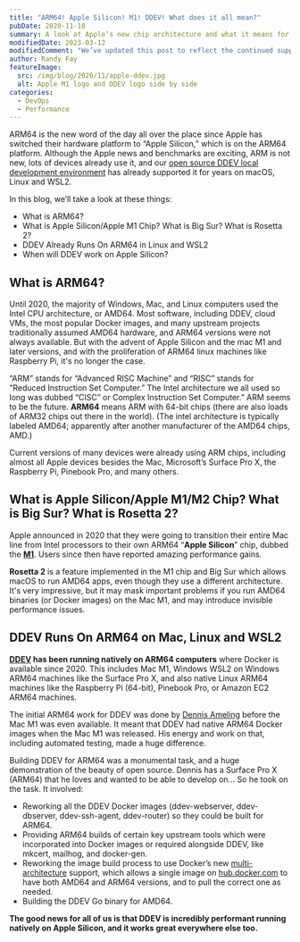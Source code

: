 ```yaml
---
title: "ARM64! Apple Silicon! M1! DDEV! What does it all mean?"
pubDate: 2020-11-18
summary: A look at Apple’s new chip architecture and what it means for DDEV.
modifiedDate: 2023-03-12
modifiedComment: "We’ve updated this post to reflect the continued support for Apple silicon since it was first published."
author: Randy Fay
featureImage:
  src: /img/blog/2020/11/apple-ddev.jpg
  alt: Apple M1 logo and DDEV logo side by side
categories:
  - DevOps
  - Performance
---
```


ARM64 is the new word of the day all over the place since Apple has switched their hardware platform to “Apple Silicon,” which is on the ARM64 platform. Although the Apple news and benchmarks are exciting, ARM is not new, lots of devices already use it, and our [open source DDEV local development environment](https://github.com/ddev/ddev/releases) has already supported it for years on macOS, Linux and WSL2.

In this blog, we’ll take a look at these things:

- What is ARM64?
- What is Apple Silicon/Apple M1 Chip? What is Big Sur? What is Rosetta 2?
- DDEV Already Runs On ARM64 in Linux and WSL2
- When will DDEV work on Apple Silicon?

## What is ARM64?

Until 2020, the majority of Windows, Mac, and Linux computers used the Intel CPU architecture, or AMD64\. Most software, including DDEV, cloud VMs, the most popular Docker images, and many upstream projects traditionally assumed AMD64 hardware, and ARM64 versions were not always available. But with the advent of Apple Silicon and the mac M1 and later versions, and with the proliferation of ARM64 linux machines like Raspberry Pi, it's no longer the case.

“ARM” stands for “Advanced RISC Machine” and “RISC” stands for “Reduced Instruction Set Computer.” The Intel architecture we all used so long was dubbed “CISC” or Complex Instruction Set Computer.” ARM seems to be the future. **ARM64** means ARM with 64-bit chips (there are also loads of ARM32 chips out there in the world). (The intel architecture is typically labeled AMD64; apparently after another manufacturer of the AMD64 chips, AMD.)

Current versions of many devices were already using ARM chips, including almost all Apple devices besides the Mac, Microsoft’s Surface Pro X, the Raspberry Pi, Pinebook Pro, and many others.

## What is Apple Silicon/Apple M1/M2 Chip? What is Big Sur? What is Rosetta 2?

Apple announced in 2020 that they were going to transition their entire Mac line from Intel processors to their own ARM64 “**Apple Silicon**” chip, dubbed the [**M1**](https://www.apple.com/mac/m1/). Users since then have reported amazing performance gains.

**Rosetta 2** is a feature implemented in the M1 chip and Big Sur which allows macOS to run AMD64 apps, even though they use a different architecture. It's very impressive, but it may mask important problems if you run AMD64 binaries (or Docker images) on the Mac M1, and may introduce invisible performance issues.

## DDEV Runs On ARM64 on Mac, Linux and WSL2

**[DDEV](https://github.com/ddev/ddev/) has been running natively on ARM64 computers** where Docker is available since 2020. This includes Mac M1, Windows WSL2 on Windows ARM64 machines like the Surface Pro X, and also native Linux ARM64 machines like the Raspberry Pi (64-bit), Pinebook Pro, or Amazon EC2 ARM64 machines.

The initial ARM64 work for DDEV was done by [Dennis Ameling](https://github.com/dennisameling) before the Mac M1 was even available. It meant that DDEV had native ARM64 Docker images when the Mac M1 was released. His energy and work on that, including automated testing, made a huge difference.

Building DDEV for ARM64 was a monumental task, and a huge demonstration of the beauty of open source. Dennis has a Surface Pro X (ARM64) that he loves and wanted to be able to develop on… So he took on the task. It involved:

- Reworking all the DDEV Docker images (ddev-webserver, ddev-dbserver, ddev-ssh-agent, ddev-router) so they could be built for ARM64.
- Providing ARM64 builds of certain key upstream tools which were incorporated into Docker images or required alongside DDEV, like mkcert, mailhog, and docker-gen.
- Reworking the image build process to use Docker’s new [multi-architecture](https://www.docker.com/blog/tag/multi-architecture/) support, which allows a single image on [hub.docker.com](http://hub.docker.com) to have both AMD64 and ARM64 versions, and to pull the correct one as needed.
- Building the DDEV Go binary for AMD64.

**The good news for all of us is that DDEV is incredibly performant running natively on Apple Silicon, and it works great everywhere else too.**

